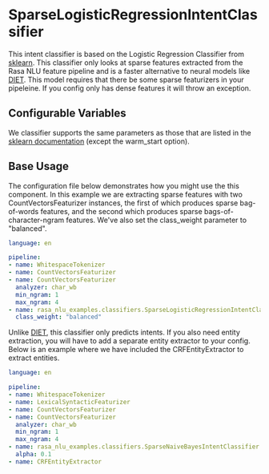# SparseLogisticRegressionIntentClassifier

This intent classifier is based on the Logistic Regression Classifier from
[sklearn](https://scikit-learn.org/stable/modules/generated/sklearn.linear_model.LogisticRegression.html).
This classifier only looks at sparse features extracted from the Rasa NLU
feature pipeline and is a faster alternative to neural models like
[DIET](https://rasa.com/docs/rasa/components#dietclassifier-2). This model
requires that there be some sparse featurizers in your pipeleine. If you config
only has dense features it will throw an exception.

## Configurable Variables

We classifier supports the same parameters as those that are listed in the [sklearn documentation](https://scikit-learn.org/stable/modules/generated/sklearn.linear_model.LogisticRegression.html) (except the warm_start option).

## Base Usage

The configuration file below demonstrates how you might use the this component.
In this example we are extracting sparse features with two
CountVectorsFeaturizer instances, the first of which produces sparse
bag-of-words features, and the second which produces sparse
bags-of-character-ngram features. We've also set the class_weight parameter to "balanced".

```yaml
language: en

pipeline:
- name: WhitespaceTokenizer
- name: CountVectorsFeaturizer
- name: CountVectorsFeaturizer
  analyzer: char_wb
  min_ngram: 1
  max_ngram: 4
- name: rasa_nlu_examples.classifiers.SparseLogisticRegressionIntentClassifier
  class_weight: "balanced"
```

Unlike [DIET](https://rasa.com/docs/rasa/components#dietclassifier-2), this
classifier only predicts intents. If you also need entity extraction, you will
have to add a separate entity extractor to your config. Below is an example
where we have included the CRFEntityExtractor to extract entities.

```yaml
language: en

pipeline:
- name: WhitespaceTokenizer
- name: LexicalSyntacticFeaturizer
- name: CountVectorsFeaturizer
- name: CountVectorsFeaturizer
  analyzer: char_wb
  min_ngram: 1
  max_ngram: 4
- name: rasa_nlu_examples.classifiers.SparseNaiveBayesIntentClassifier
  alpha: 0.1
- name: CRFEntityExtractor
```
